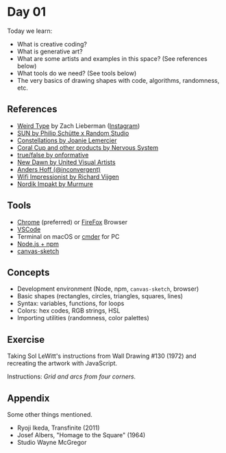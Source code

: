 # Day 01

Today we learn:

- What is creative coding?
- What is generative art?
- What are some artists and examples in this space? (See references below)
- What tools do we need? (See tools below)
- The very basics of drawing shapes with code, algorithms, randomness, etc.

## References

- [Weird Type](https://www.itsnicethat.com/articles/zach-lieberman-molmol-kuos-weird-type-digital-interactive-190318) by Zach Lieberman ([Instagram](https://www.instagram.com/zach.lieberman/))
- [SUN by Philip Schütte x Random Studio](https://vimeo.com/212766197)
- [Constellations by Joanie Lemercier](https://joanielemercier.com/constellations/)
- [Coral Cup and other products by Nervous System](https://n-e-r-v-o-u-s.com/blog/?p=8222)
- [true/false by onformative](https://onformative.com/work/true-false)
- [New Dawn by United Visual Artists](https://www.uva.co.uk/features/new-dawn)
- [Anders Hoff (@inconvergent)](https://inconvergent.net)
- [Wifi Impressionist by Richard Vijgen](http://www.wifiimpressionist.com)
- [Nordik Impakt by Murmure](https://www.behance.net/gallery/64539455/Noerdik-Impakt-19)

## Tools

- [Chrome](https://www.google.com/chrome/) (preferred) or [FireFox](https://www.mozilla.org/en-GB/firefox/new/) Browser
- [VSCode](https://code.visualstudio.com/)
- Terminal on macOS or [cmder](https://cmder.net/) for PC
- [Node.js + npm](https://nodejs.org/en/)
- [canvas-sketch](https://github.com/mattdesl/canvas-sketch)

## Concepts

- Development environment (Node, npm, `canvas-sketch`, browser)
- Basic shapes (rectangles, circles, triangles, squares, lines)
- Syntax: variables, functions, for loops
- Colors: hex codes, RGB strings, HSL
- Importing utilities (randomness, color palettes)

## Exercise

Taking Sol LeWitt's instructions from Wall Drawing #130 (1972) and recreating the artwork with JavaScript.

Instructions: *Grid and arcs from four corners.*

## Appendix

Some other things mentioned.

- Ryoji Ikeda, Transfinite (2011)
- Josef Albers, "Homage to the Square" (1964)
- Studio Wayne McGregor